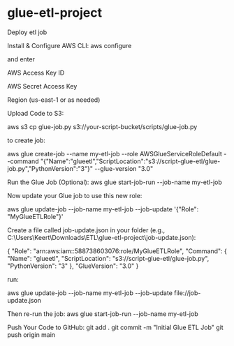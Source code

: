 # glue-etl-project

Deploy etl job

Install & Configure AWS CLI:
aws configure

and enter

AWS Access Key ID

AWS Secret Access Key

Region (us-east-1 or as needed)

Upload Code to S3:

aws s3 cp glue-job.py s3://your-script-bucket/scripts/glue-job.py



to create job:

aws glue create-job --name my-etl-job --role AWSGlueServiceRoleDefault --command "{\"Name\":\"glueetl\",\"ScriptLocation\":\"s3://script-glue-etl/glue-job.py\",\"PythonVersion\":\"3\"}" --glue-version "3.0"

Run the Glue Job (Optional):
aws glue start-job-run --job-name my-etl-job

Now update your Glue job to use this new role:

aws glue update-job --job-name my-etl-job --job-update '{"Role": "MyGlueETLRole"}'

Create a file called job-update.json in your folder (e.g., C:\Users\Keert\Downloads\ETL\glue-etl-project\job-update.json):

{
  "Role": "arn:aws:iam::588738603076:role/MyGlueETLRole",
  "Command": {
    "Name": "glueetl",
    "ScriptLocation": "s3://script-glue-etl/glue-job.py",
    "PythonVersion": "3"
  },
  "GlueVersion": "3.0"
}

run:

aws glue update-job --job-name my-etl-job --job-update file://job-update.json



Then re-run the job:
aws glue start-job-run --job-name my-etl-job


Push Your Code to GitHub:
git add .
git commit -m "Initial Glue ETL Job"
git push origin main
